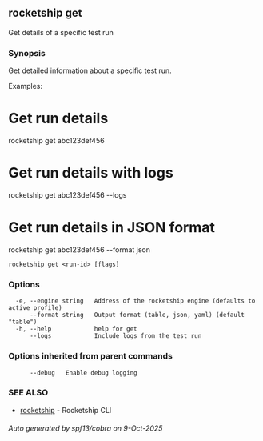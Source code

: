 ## rocketship get

Get details of a specific test run

### Synopsis

Get detailed information about a specific test run.

Examples:
  # Get run details
  rocketship get abc123def456

  # Get run details with logs
  rocketship get abc123def456 --logs

  # Get run details in JSON format
  rocketship get abc123def456 --format json

```
rocketship get <run-id> [flags]
```

### Options

```
  -e, --engine string   Address of the rocketship engine (defaults to active profile)
      --format string   Output format (table, json, yaml) (default "table")
  -h, --help            help for get
      --logs            Include logs from the test run
```

### Options inherited from parent commands

```
      --debug   Enable debug logging
```

### SEE ALSO

* [rocketship](rocketship.md)	 - Rocketship CLI

###### Auto generated by spf13/cobra on 9-Oct-2025
